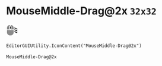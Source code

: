 # MouseMiddle-Drag@2x `32x32`
<img src="/img/MouseMiddle-Drag@2x.png" width=32 height=32>

``` CSharp
EditorGUIUtility.IconContent("MouseMiddle-Drag@2x")
```
```
MouseMiddle-Drag@2x
```

